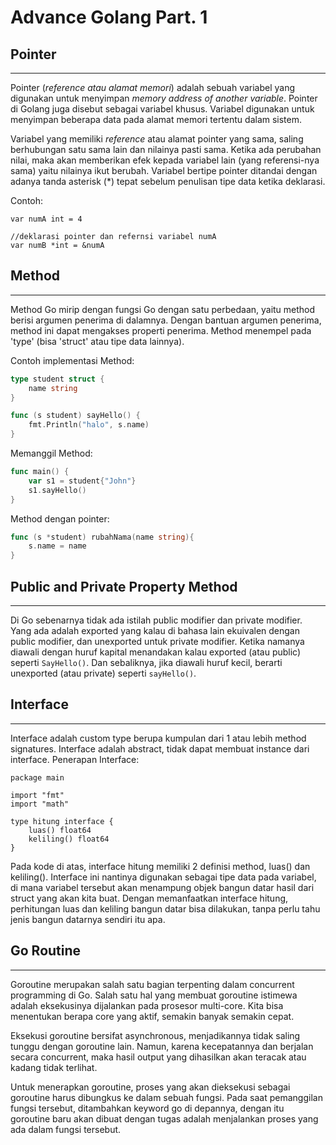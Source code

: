<h1> Advance Golang Part. 1 </h1>

<h2> Pointer </h2>

------------
Pointer (*reference atau alamat memori*) adalah sebuah variabel yang digunakan untuk menyimpan *memory address of another variable*. Pointer di Golang juga disebut sebagai variabel khusus. Variabel digunakan untuk menyimpan beberapa data pada alamat memori tertentu dalam sistem.

Variabel yang memiliki *reference* atau alamat pointer yang sama, saling berhubungan satu sama lain dan nilainya pasti sama. Ketika ada perubahan nilai, maka akan memberikan efek kepada variabel lain (yang referensi-nya sama) yaitu nilainya ikut berubah. Variabel bertipe pointer ditandai dengan adanya tanda asterisk (*) tepat sebelum penulisan tipe data ketika deklarasi.

Contoh:
```
var numA int = 4

//deklarasi pointer dan refernsi variabel numA
var numB *int = &numA
```

<h2> Method </h2>

-----------------
Method Go mirip dengan fungsi Go dengan satu perbedaan, yaitu method berisi argumen penerima di dalamnya. Dengan bantuan argumen penerima, method ini dapat mengakses properti penerima. Method menempel pada 'type' (bisa 'struct' atau tipe data lainnya).

Contoh implementasi Method:
``` Go
type student struct {
    name string
}

func (s student) sayHello() {
    fmt.Println("halo", s.name)
}
```
Memanggil Method:
```Go
func main() {
    var s1 = student{"John"}
    s1.sayHello()
}
```
Method dengan pointer:
```Go
func (s *student) rubahNama(name string){
    s.name = name
}
```

<h2> Public and Private Property Method </h2>

----------------------
Di Go sebenarnya tidak ada istilah public modifier dan private modifier. Yang ada adalah exported yang kalau di bahasa lain ekuivalen dengan public modifier, dan unexported untuk private modifier.
Ketika namanya diawali dengan huruf kapital menandakan kalau exported (atau public) seperti `SayHello()`. Dan sebaliknya, jika diawali huruf kecil, berarti unexported (atau private) seperti `sayHello()`.

<h2> Interface </h2>

--------------------
Interface adalah custom type berupa kumpulan dari 1 atau lebih method signatures. Interface adalah abstract, tidak dapat membuat instance dari interface.
Penerapan Interface:
```
package main

import "fmt"
import "math"

type hitung interface {
    luas() float64
    keliling() float64
}
```
Pada kode di atas, interface hitung memiliki 2 definisi method, luas() dan keliling(). Interface ini nantinya digunakan sebagai tipe data pada variabel, di mana variabel tersebut akan menampung objek bangun datar hasil dari struct yang akan kita buat.
Dengan memanfaatkan interface hitung, perhitungan luas dan keliling bangun datar bisa dilakukan, tanpa perlu tahu jenis bangun datarnya sendiri itu apa.

<h2> Go Routine </h2>

---------------------
Goroutine merupakan salah satu bagian terpenting dalam concurrent programming di Go. Salah satu hal yang membuat goroutine istimewa adalah eksekusinya dijalankan pada prosesor multi-core. Kita bisa menentukan berapa core yang aktif, semakin banyak semakin cepat.

Eksekusi goroutine bersifat asynchronous, menjadikannya tidak saling tunggu dengan goroutine lain. Namun, karena kecepatannya dan berjalan secara concurrent, maka hasil output yang dihasilkan akan teracak atau kadang tidak terlihat.

Untuk menerapkan goroutine, proses yang akan dieksekusi sebagai goroutine harus dibungkus ke dalam sebuah fungsi. Pada saat pemanggilan fungsi tersebut, ditambahkan keyword go di depannya, dengan itu goroutine baru akan dibuat dengan tugas adalah menjalankan proses yang ada dalam fungsi tersebut.
